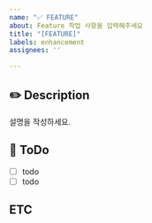 ```yaml
---
name: "✅ FEATURE"
about: Feature 작업 사항을 입력해주세요
title: "[FEATURE]"
labels: enhancement
assignees: ''

---
```


## ✏️ Description 
설명을 작성하세요.

## 📝 ToDo
- [ ] todo
- [ ] todo

## ETC
